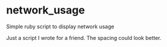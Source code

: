 network_usage
=============

Simple ruby script to display network usage

Just a script I wrote for a friend. The spacing could look better.

